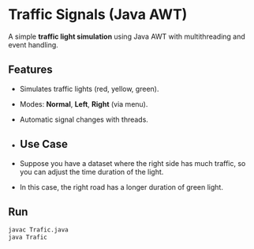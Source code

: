 # Traffic Signals (Java AWT)

A simple **traffic light simulation** using Java AWT with multithreading and event handling.

## Features
- Simulates traffic lights (red, yellow, green).  
- Modes: **Normal**, **Left**, **Right** (via menu).  
- Automatic signal changes with threads.

- ## Use Case
- Suppose you have a dataset where the right side has much traffic, so you can adjust the time duration of the light.
- In this case, the right road has a longer duration of green light.

## Run
```bash
javac Trafic.java
java Trafic
